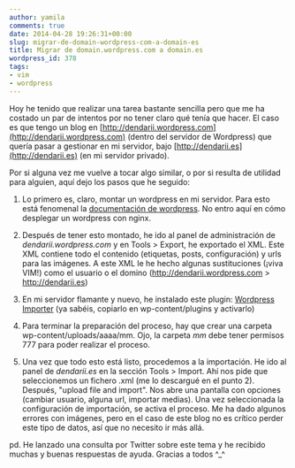 ```yaml
---
author: yamila
comments: true
date: 2014-04-28 19:26:31+00:00
slug: migrar-de-domain-wordpress-com-a-domain-es
title: Migrar de domain.wordpress.com a domain.es
wordpress_id: 378
tags:
- vim
- wordpress
---
```


Hoy he tenido que realizar una tarea bastante sencilla pero que me ha costado un par de intentos por no tener claro qué tenía que hacer. El caso es que tengo un blog en [http://dendarii.wordpress.com](http://dendarii.wordpress.com) (dentro del servidor de Wordpress) que quería pasar a gestionar en mi servidor, bajo [http://dendarii.es](http://dendarii.es) (en mi servidor privado).

Por si alguna vez me vuelve a tocar algo similar, o por si resulta de utilidad para alguien, aquí dejo los pasos que he seguido:

<!-- more -->

1) Lo primero es, claro, montar un wordpress en mi servidor. Para esto está fenomenal la [documentación de wordpress](http://codex.wordpress.org/Installing_WordPress#Famous_5-Minute_Install). No entro aquí en cómo desplegar un wordpress con nginx.

2) Después de tener esto montado, he ido al panel de administración de _dendarii.wordpress.com_ y en Tools > Export, he exportado el XML. Este XML contiene todo el contenido (etiquetas, posts, configuración) y urls para las imágenes. A este XML le he hecho algunas sustituciones (¡viva VIM!) como el usuario o el domino (http://dendarii.wordpress.com > http://dendarii.es)

3) En mi servidor flamante y nuevo, he instalado este plugin: [Wordpress Importer](http://wordpress.org/plugins/wordpress-importer/) (ya sabéis, copiarlo en wp-content/plugins y activarlo)

4) Para terminar la preparación del proceso, hay que crear una carpeta wp-content/uploads/aaaa/mm. Ojo, la carpeta _mm_ debe tener permisos 777 para poder realizar el proceso.

5) Una vez que todo esto está listo, procedemos a la importación. He ido al panel de _dendarii.es_ en la sección Tools > Import. Ahí nos pide que seleccionemos un fichero .xml (me lo descargué en el punto 2). Después, "upload file and import". Nos abre una pantalla con opciones (cambiar usuario, alguna url, importar medias). Una vez seleccionada la configuración de importación, se activa el proceso. Me ha dado algunos errores con imágenes, pero en el caso de este blog no es crítico perder este tipo de datos, así que no necesito ir más allá.

pd. He lanzado una consulta por Twitter sobre este tema y he recibido muchas y buenas respuestas de ayuda. Gracias a todos ^_^


